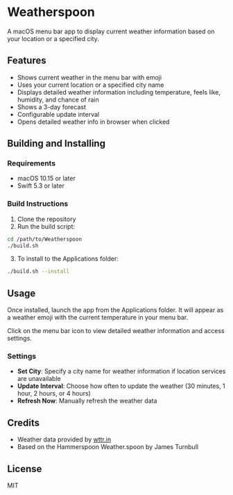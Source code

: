 # Weatherspoon

A macOS menu bar app to display current weather information based on your location or a specified city.

## Features

- Shows current weather in the menu bar with emoji
- Uses your current location or a specified city name
- Displays detailed weather information including temperature, feels like, humidity, and chance of rain
- Shows a 3-day forecast
- Configurable update interval
- Opens detailed weather info in browser when clicked

## Building and Installing

### Requirements

- macOS 10.15 or later
- Swift 5.3 or later

### Build Instructions

1. Clone the repository
2. Run the build script:

```bash
cd /path/to/Weatherspoon
./build.sh
```

3. To install to the Applications folder:

```bash
./build.sh --install
```

## Usage

Once installed, launch the app from the Applications folder. It will appear as a weather emoji with the current temperature in your menu bar.

Click on the menu bar icon to view detailed weather information and access settings.

### Settings

- **Set City**: Specify a city name for weather information if location services are unavailable
- **Update Interval**: Choose how often to update the weather (30 minutes, 1 hour, 2 hours, or 4 hours)
- **Refresh Now**: Manually refresh the weather data

## Credits

- Weather data provided by [wttr.in](https://wttr.in)
- Based on the Hammerspoon Weather.spoon by James Turnbull

## License

MIT
